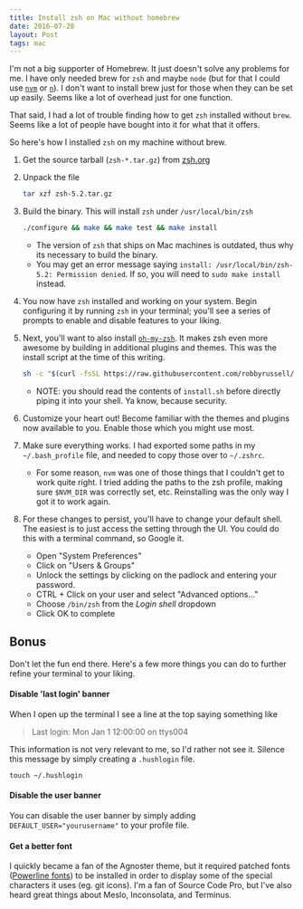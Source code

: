 ```yaml
---
title: Install zsh on Mac without homebrew
date: 2016-07-28
layout: Post
tags: mac
---
```


I'm not a big supporter of Homebrew. It just doesn't solve any problems for me. I have only needed brew for `zsh` and maybe `node` (but for that I could use [`nvm`](https://github.com/creationix/nvm) or [`n`](https://github.com/tj/n)). I don't want to install brew just for those when they can be set up easily. Seems like a lot of overhead just for one function.

That said, I had a lot of trouble finding how to get `zsh` installed without `brew`. Seems like a lot of people have bought into it for what that it offers.

So here's how I installed `zsh` on my machine without brew.

1. Get the source tarball (`zsh-*.tar.gz`) from [zsh.org](http://zsh.sourceforge.net/Arc/source.html)
2. Unpack the file

	```sh
	tar xzf zsh-5.2.tar.gz
	```

3. Build the binary. This will install `zsh` under `/usr/local/bin/zsh`

	```sh
	./configure && make && make test && make install
	```

    - The version of `zsh` that ships on Mac machines is outdated, thus why its necessary to build the binary.
    - You may get an error message saying `install: /usr/local/bin/zsh-5.2: Permission denied`. If so, you will need to `sudo make install` instead.

4. You now have `zsh` installed and working on your system. Begin configuring it by running `zsh` in your terminal; you'll see a series of prompts to enable and disable features to your liking.

5. Next, you'll want to also install [`oh-my-zsh`](https://github.com/robbyrussell/oh-my-zsh). It makes zsh even more awesome by building in additional plugins and themes. This was the install script at the time of this writing.

	```sh
	sh -c "$(curl -fsSL https://raw.githubusercontent.com/robbyrussell/oh-my-zsh/master/tools/install.sh)"
	```

    - NOTE: you should read the contents of `install.sh` before directly piping it into your shell. Ya know, because security.

6. Customize your heart out! Become familiar with the themes and plugins now available to you. Enable those which you might use most.

7. Make sure everything works. I had exported some paths in my `~/.bash_profile` file, and needed to copy those over to `~/.zshrc`.

    - For some reason, `nvm` was one of those things that I couldn't get to work quite right. I tried adding the paths to the zsh profile, making sure `$NVM_DIR` was correctly set, etc. Reinstalling was the only way I got it to work again.

8. For these changes to persist, you'll have to change your default shell. The easiest is to just access the setting through the UI. You could do this with a terminal command, so Google it.

    - Open "System Preferences"
    - Click on "Users & Groups"
    - Unlock the settings by clicking on the padlock and entering your password.
    - CTRL + Click on your user and select "Advanced options..."
    - Choose `/bin/zsh` from the _Login shell_ dropdown
    - Click OK to complete

## Bonus
Don't let the fun end there. Here's a few more things you can do to further refine your terminal to your liking.

#### Disable 'last login' banner
When I open up the terminal I see a line at the top saying something like

> Last login: Mon Jan 1 12:00:00 on ttys004

This information is not very relevant to me, so I'd rather not see it. Silence this message by simply creating a `.hushlogin` file.

    touch ~/.hushlogin

#### Disable the user banner
You can disable the user banner by simply adding `DEFAULT_USER="yourusername"` to your profile file.
#### Get a better font
I quickly became a fan of the Agnoster theme, but it required patched fonts ([Powerline fonts](https://github.com/powerline/fonts)) to be installed in order to display some of the special characters it uses (eg. git icons). I'm a fan of Source Code Pro, but I've also heard great things about Meslo, Inconsolata, and Terminus.